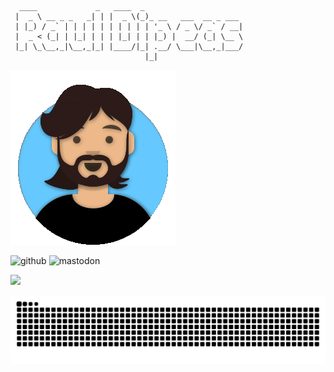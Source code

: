 ```
  ____             _   ____  _                      
 |  _ \ __ _ _   _| | |  _ \(_)_ __   ___  __ _ ___ 
 | |_) / _` | | | | | | | | | | '_ \ / _ \/ _` / __|
 |  _ < (_| | |_| | | | |_| | | |_) |  __/ (_| \__ \
 |_| \_\__,_|\__,_|_| |____/|_| .__/ \___|\__,_|___/
                              |_|
```
[![](avatar.gif)](https://rauldipeas.surge.sh)

![github](https://img.shields.io/github/followers/rauldipeas?label=GitHub&logo=github&style=for-the-badge) ![mastodon](https://img.shields.io/mastodon/follow/001202480?color=6263fd&domain=https%3A%2F%2Fmastodon.social&label=Mastodon&logo=mastodon&style=for-the-badge)

![](https://github-readme-stats.vercel.app/api?username=rauldipeas&include_all_commits=true&show_icons=true&theme=transparent&hide_border=true&hide_title=true&locale=pt-br)

<picture>
  <source media="(prefers-color-scheme: dark)" srcset="https://github.com/rauldipeas/rauldipeas/blob/snake/snake-dark.svg"/>
  <source media="(prefers-color-scheme: light)" srcset="https://github.com/rauldipeas/rauldipeas/blob/snake/snake.svg"/>
  <img alt="snake" src="https://github.com/rauldipeas/rauldipeas/blob/snake/snake.svg" />
</picture>
